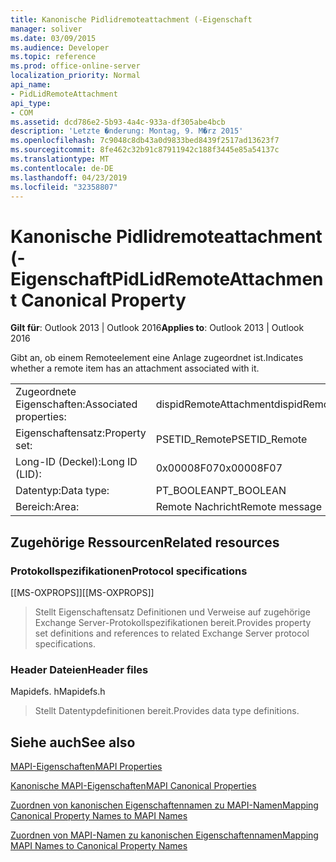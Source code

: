 ```yaml
---
title: Kanonische Pidlidremoteattachment (-Eigenschaft
manager: soliver
ms.date: 03/09/2015
ms.audience: Developer
ms.topic: reference
ms.prod: office-online-server
localization_priority: Normal
api_name:
- PidLidRemoteAttachment
api_type:
- COM
ms.assetid: dcd786e2-5b93-4a4c-933a-df305abe4bcb
description: 'Letzte �nderung: Montag, 9. M�rz 2015'
ms.openlocfilehash: 7c9048c8db43a0d9833bed8439f2517ad13623f7
ms.sourcegitcommit: 8fe462c32b91c87911942c188f3445e85a54137c
ms.translationtype: MT
ms.contentlocale: de-DE
ms.lasthandoff: 04/23/2019
ms.locfileid: "32358807"
---
```

# <a name="pidlidremoteattachment-canonical-property"></a><span data-ttu-id="13fe8-103">Kanonische Pidlidremoteattachment (-Eigenschaft</span><span class="sxs-lookup"><span data-stu-id="13fe8-103">PidLidRemoteAttachment Canonical Property</span></span>

  
  
<span data-ttu-id="13fe8-104">**Gilt für**: Outlook 2013 | Outlook 2016</span><span class="sxs-lookup"><span data-stu-id="13fe8-104">**Applies to**: Outlook 2013 | Outlook 2016</span></span> 
  
<span data-ttu-id="13fe8-105">Gibt an, ob einem Remoteelement eine Anlage zugeordnet ist.</span><span class="sxs-lookup"><span data-stu-id="13fe8-105">Indicates whether a remote item has an attachment associated with it.</span></span>
  
|||
|:-----|:-----|
|<span data-ttu-id="13fe8-106">Zugeordnete Eigenschaften:</span><span class="sxs-lookup"><span data-stu-id="13fe8-106">Associated properties:</span></span>  <br/> |<span data-ttu-id="13fe8-107">dispidRemoteAttachment</span><span class="sxs-lookup"><span data-stu-id="13fe8-107">dispidRemoteAttachment</span></span>  <br/> |
|<span data-ttu-id="13fe8-108">Eigenschaftensatz:</span><span class="sxs-lookup"><span data-stu-id="13fe8-108">Property set:</span></span>  <br/> |<span data-ttu-id="13fe8-109">PSETID_Remote</span><span class="sxs-lookup"><span data-stu-id="13fe8-109">PSETID_Remote</span></span>  <br/> |
|<span data-ttu-id="13fe8-110">Long-ID (Deckel):</span><span class="sxs-lookup"><span data-stu-id="13fe8-110">Long ID (LID):</span></span>  <br/> |<span data-ttu-id="13fe8-111">0x00008F07</span><span class="sxs-lookup"><span data-stu-id="13fe8-111">0x00008F07</span></span>  <br/> |
|<span data-ttu-id="13fe8-112">Datentyp:</span><span class="sxs-lookup"><span data-stu-id="13fe8-112">Data type:</span></span>  <br/> |<span data-ttu-id="13fe8-113">PT_BOOLEAN</span><span class="sxs-lookup"><span data-stu-id="13fe8-113">PT_BOOLEAN</span></span>  <br/> |
|<span data-ttu-id="13fe8-114">Bereich:</span><span class="sxs-lookup"><span data-stu-id="13fe8-114">Area:</span></span>  <br/> |<span data-ttu-id="13fe8-115">Remote Nachricht</span><span class="sxs-lookup"><span data-stu-id="13fe8-115">Remote message</span></span>  <br/> |
   
## <a name="related-resources"></a><span data-ttu-id="13fe8-116">Zugehörige Ressourcen</span><span class="sxs-lookup"><span data-stu-id="13fe8-116">Related resources</span></span>

### <a name="protocol-specifications"></a><span data-ttu-id="13fe8-117">Protokollspezifikationen</span><span class="sxs-lookup"><span data-stu-id="13fe8-117">Protocol specifications</span></span>

<span data-ttu-id="13fe8-118">[[MS-OXPROPS]]</span><span class="sxs-lookup"><span data-stu-id="13fe8-118">[[MS-OXPROPS]]</span></span> 
  
> <span data-ttu-id="13fe8-119">Stellt Eigenschaftensatz Definitionen und Verweise auf zugehörige Exchange Server-Protokollspezifikationen bereit.</span><span class="sxs-lookup"><span data-stu-id="13fe8-119">Provides property set definitions and references to related Exchange Server protocol specifications.</span></span>
    
### <a name="header-files"></a><span data-ttu-id="13fe8-120">Header Dateien</span><span class="sxs-lookup"><span data-stu-id="13fe8-120">Header files</span></span>

<span data-ttu-id="13fe8-121">Mapidefs. h</span><span class="sxs-lookup"><span data-stu-id="13fe8-121">Mapidefs.h</span></span>
  
> <span data-ttu-id="13fe8-122">Stellt Datentypdefinitionen bereit.</span><span class="sxs-lookup"><span data-stu-id="13fe8-122">Provides data type definitions.</span></span>
    
## <a name="see-also"></a><span data-ttu-id="13fe8-123">Siehe auch</span><span class="sxs-lookup"><span data-stu-id="13fe8-123">See also</span></span>



[<span data-ttu-id="13fe8-124">MAPI-Eigenschaften</span><span class="sxs-lookup"><span data-stu-id="13fe8-124">MAPI Properties</span></span>](mapi-properties.md)
  
[<span data-ttu-id="13fe8-125">Kanonische MAPI-Eigenschaften</span><span class="sxs-lookup"><span data-stu-id="13fe8-125">MAPI Canonical Properties</span></span>](mapi-canonical-properties.md)
  
[<span data-ttu-id="13fe8-126">Zuordnen von kanonischen Eigenschaftennamen zu MAPI-Namen</span><span class="sxs-lookup"><span data-stu-id="13fe8-126">Mapping Canonical Property Names to MAPI Names</span></span>](mapping-canonical-property-names-to-mapi-names.md)
  
[<span data-ttu-id="13fe8-127">Zuordnen von MAPI-Namen zu kanonischen Eigenschaftennamen</span><span class="sxs-lookup"><span data-stu-id="13fe8-127">Mapping MAPI Names to Canonical Property Names</span></span>](mapping-mapi-names-to-canonical-property-names.md)

